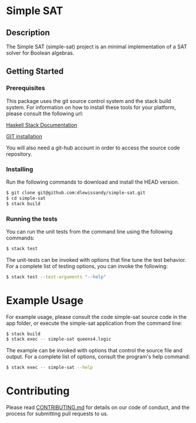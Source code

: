 # Simple SAT

## Description
The Simple SAT (simple-sat) project is an minimal implementation of a SAT solver
for Boolean algebras.

## Getting Started
### Prerequisites
This package uses the git source control system and the stack build system.  For information on how to install these tools for your platform, please consult the following url:

[Haskell Stack Documentation](https://docs.haskellstack.org/en/stable/README/)

[GIT installation](https://git-scm.com/book/en/v2/Getting-Started-Installing-Git)

You will also need a git-hub account in order to access the source
code repository.

### Installing
Run the following commands to download and install the HEAD version.

```bash
$ git clone git@github.com:dlewissandy/simple-sat.git
$ cd simple-sat
$ stack build
```
### Running the tests
You can run the unit tests from the command line using the following commands:
```bash
$ stack test
```

The unit-tests can be invoked with options that fine tune the test behavior.   For a complete list of testing options, you can invoke the following:
```bash
$ stack test --test-arguments "--help"
```

# Example Usage
For example usage, please consult the code simple-sat source code in the app
folder, or execute the simple-sat application from the command line:

```bash
$ stack build
$ stack exec -- simple-sat queens4.logic
```
The example can be invoked with options that control the source file and output.
For a complete list of options, consult the program's help command:
```bash
$ stack exec -- simple-sat --help
```

# Contributing
Please read [CONTRIBUTING.md](CONTRIBUTING.md) for details on our code of
conduct, and the process for submitting pull requests to us.                                                                                                 
